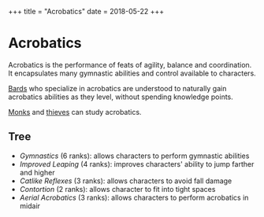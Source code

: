 +++
title = "Acrobatics"
date = 2018-05-22
+++

# Acrobatics

Acrobatics is the performance of feats of agility, balance and coordination.
It encapsulates many gymnastic abilities and control available to characters.

[Bards](./wiki/characters/bard.md) who specialize in acrobatics are understood to naturally gain acrobatics abilities as they level, without spending knowledge points.

[Monks](./wiki/characters/monk.md) and [thieves](./wiki/characters/thief.md) can study acrobatics.

## Tree

* *Gymnastics* (6 ranks): allows characters to perform gymnastic abilities
* *Improved Leaping* (4 ranks): improves characters' ability to jump farther and higher
* *Catlike Reflexes* (3 ranks): allows characters to avoid fall damage
* *Contortion* (2 ranks): allows character to fit into tight spaces
* *Aerial Acrobatics* (3 ranks): allows characters to perform acrobatics in midair
